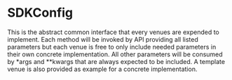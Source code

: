 # SDKConfig

This is the abstract common interface that every venues are expended to
implement. Each method will be invoked by API providing all listed parameters
but each venue is free to only include needed parameters in their own concrete
implementation. All other parameters will be consumed by *args and **kwargs
that are always expected to be included.
A template venue is also provided as example for a concrete implementation.
